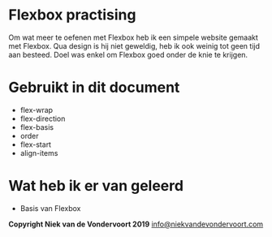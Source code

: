 # Flexbox practising

Om wat meer te oefenen met Flexbox heb ik een simpele website gemaakt met Flexbox. Qua design is hij niet geweldig, heb ik ook weinig tot geen tijd aan besteed. Doel was enkel om Flexbox goed onder de knie te krijgen.

# Gebruikt in dit document
  - flex-wrap
  - flex-direction
  - flex-basis
  - order
  - flex-start
  - align-items
 
# Wat heb ik er van geleerd

  - Basis van Flexbox

**Copyright Niek van de Vondervoort 2019**
info@niekvandevondervoort.com